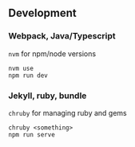 
## Development

### Webpack, Java/Typescript
`nvm` for npm/node versions

```
nvm use
npm run dev
```

### Jekyll, ruby, bundle

`chruby` for managing ruby and gems

```
chruby <something>
npm run serve
```
